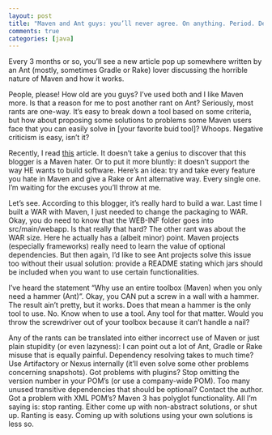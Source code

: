 ```yaml
---
layout: post
title: "Maven and Ant guys: you’ll never agree. On anything. Period. Deal with it!"
comments: true
categories: [java]
---
```


Every 3 months or so, you’ll see a new article pop up somewhere written by an Ant (mostly, sometimes Gradle or Rake) lover discussing the horrible nature of Maven and how it works.

People, please! How old are you guys? I’ve used both and I like Maven more. Is that a reason for me to post another rant on Ant? Seriously, most rants are one-way. It’s easy to break down a tool based on some criteria, but how about proposing some solutions to problems some Maven users face that you can easily solve in [your favorite buid tool]? Whoops. Negative criticism is easy, isn’t it?

Recently, I read [this](http://kent.spillner.org/blog/work/2009/11/14/java-build-tools.html) article. It doesn’t take a genius to discover that this blogger is a Maven hater. Or to put it more bluntly: it doesn’t support the way HE wants to build software. Here’s an idea: try and take every feature you hate in Maven and give a Rake or Ant alternative way. Every single one. I’m waiting for the excuses you’ll throw at me.

Let’s see. According to this blogger, it’s really hard to build a war. Last time I built a WAR with Maven, I just needed to change the packaging to WAR. Okay, you do need to know that the WEB-INF folder goes into src/main/webapp. Is that really that hard? The other rant was about the WAR size. Here he actually has a (albeit minor) point. Maven projects (especially frameworks) really need to learn the value of optional dependencies. But then again, I’d like to see Ant projects solve this issue too without their usual solution: provide a README stating which jars should be included when you want to use certain functionalities.

I’ve heard the statement “Why use an entire toolbox (Maven) when you only need a hammer (Ant)”. Okay, you CAN put a screw in a wall with a hammer. The result ain’t pretty, but it works. Does that mean a hammer is the only tool to use. No. Know when to use a tool. Any tool for that matter. Would you throw the screwdriver out of your toolbox because it can’t handle a nail?

Any of the rants can be translated into either incorrect use of Maven or just plain stupidity (or even lazyness): I can point out a lot of Ant, Gradle or Rake misuse that is equally painful. Dependency resolving takes to much time? Use Artifactory or Nexus internally (it’ll even solve some other problems concerning snapshots). Got problems with plugins? Stop omitting the version number in your POM’s (or use a company-wide POM). Too many unused transitive dependencies that should be optional? Contact the author. Got a problem with XML POM’s? Maven 3 has polyglot functionality.
All I’m saying is: stop ranting. Either come up with non-abstract solutions, or shut up. Ranting is easy. Coming up with solutions using your own solutions is less so.